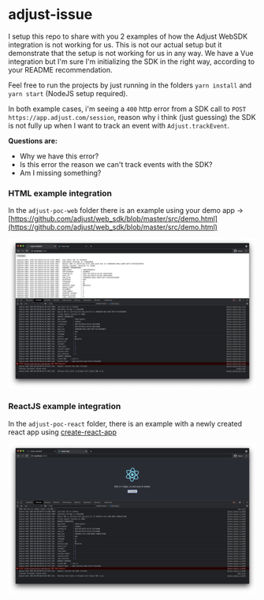 # adjust-issue

I setup this repo to share with you 2 examples of how the Adjust WebSDK integration is not working for us. This is not our actual setup but it demonstrate that the setup is not working for us in any way. We have a Vue integration but I'm sure I'm initializing the SDK in the right way, according to your README recommendation.

Feel free to run the projects by just running in the folders `yarn install` and `yarn start` (NodeJS setup required).

In both example cases, i'm seeing a `400` http error from a SDK call to `POST https://app.adjust.com/session`, reason why i think (just guessing) the SDK is not fully up when I want to track an event with `Adjust.trackEvent`.

**Questions are:**

- Why we have this error?
- Is this error the reason we can't track events with the SDK?
- Am I missing something?

### HTML example integration

In the `adjust-poc-web` folder there is an example using your demo app -> [https://github.com/adjust/web_sdk/blob/master/src/demo.html](https://github.com/adjust/web_sdk/blob/master/src/demo.html)

![screenshot_web_20210503T124612.png](./screenshot_web_20210503T124612.png)

### ReactJS example integration

In the `adjust-poc-react` folder, there is an example with a newly created react app using [create-react-app](https://create-react-app.dev/)

![screenshot_react_20210503T124622.png](./screenshot_react_20210503T124622.png)
